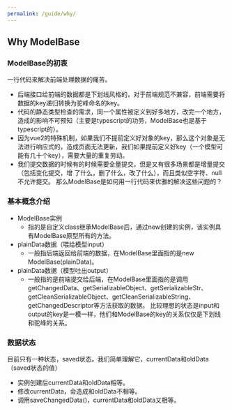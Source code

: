```yaml
---
permalink: /guide/why/
---
```

## Why ModelBase

### ModelBase的初衷

一行代码来解决前端处理数据的痛苦。
- 后端接口给前端的数据都是下划线风格的，对于前端规范不兼容，前端需要将数据的key递归转换为驼峰命名的key。
- 代码的静态类型检查的需求，同一个属性被定义到好多地方，改完一个地方，造成的影响不可预知（主要是typescript的功劳，ModelBase也是基于typescript的）。
- 因为vue2的特殊机制，如果我们不提前定义好对象的key，那么这个对象是无法进行响应式的，造成页面无法更新，我们如果提前定义好key（一个模型可能有几十个key），需要大量的重复劳动。
- 我们提交数据的时候有的时候需要全量提交，但是又有很多场景都是增量提交（包括变化提交，增 了什么，删了什么，改了什么），而且类似空字符、null不允许提交。
那么ModelBase是如何用一行代码来优雅的解决这些问题的？

### 基本概念介绍
- ModelBase实例
  - 指的是自定义class继承ModelBase后，通过new创建的实例，该实例具有ModelBase原型所有的方法。
- plainData数据（喂给模型input）
  - 一般指后端返回给前端的数据，在ModelBase里面指的是new ModelBase(plainData)。
- plainData数据（模型吐出output）
  - 一般指的是前端提交给后端，在ModelBase里面指的是调用getChangedData、getSerializableObject、getSerializableStr、getCleanSerializableObject、getCleanSerializableString、getChangedDescriptor等方法获取的数据。
比较理想的状态是input和output的key是一模一样，他们和ModelBase的key的关系仅仅是下划线和驼峰的关系。

### 数据状态
目前只有一种状态，saved状态。我们简单理解它，currentData和oldData（saved状态的值）
- 实例创建后currentData和oldData相等。
- 修改currentData，会造成和oldData不相等。
- 调用saveChangedData()，currentData和oldData又相等。


